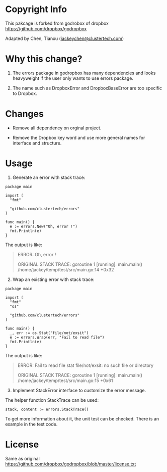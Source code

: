 Copyright Info
==============

This pakcage is forked from godrobox of dropbox
https://github.com/dropbox/godropbox

Adapted by Chen, Tianxu  (jackeychen@clustertech.com)

Why this change?
==============

1. The errors package in godropbox has many dependencies and looks heavyweight
if the user only wants to use errors package.

2. The name such as DropboxError and DropboxBaseError are too specific to
Dropbox.

Changes
==============

* Remove all dependency on orginal project.

* Remove the Dropbox key word and use more general names for interface and
structure.

Usage
=========

1. Generate an error with stack trace:

  ```
  package main

  import (
    "fmt"

    "github.com/clustertech/errors"
  )

  func main() {
    e := errors.New("Oh, error !")
    fmt.Println(e)
  }
  ```
  The output is like:

  >    ERROR:
  >    Oh, error !
  >
  >    ORIGINAL STACK TRACE:
  >    goroutine 1 [running]:
  >    main.main()
  >      /home/jackey/temp/test/src/main.go:14 +0x32

  
2. Wrap an existing error with stack trace:

  ```
  package main

  import (
    "fmt"
    "os"

    "github.com/clustertech/errors"
  )

  func main() {
    _, err := os.Stat("file/not/exsit")
    e := errors.Wrap(err, "Fail to read file")
    fmt.Println(e)
  }
  ```

  The output is like:

  >    ERROR:
  >    Fail to read file
  >    stat file/not/exsit: no such file or directory
  >
  >    ORIGINAL STACK TRACE:
  >    goroutine 1 [running]:
  >    main.main()
  >     /home/jackey/temp/test/src/main.go:15 +0x61

3. Implement StackError interface to customize the error message.

  The helper function StackTrace can be used:

  ```stack, content := errors.StackTrace()```

  To get more information about it, the unit test can be checked. There is
  an example in the test code.

License
=======

Same as original
https://github.com/dropbox/godropbox/blob/master/license.txt
